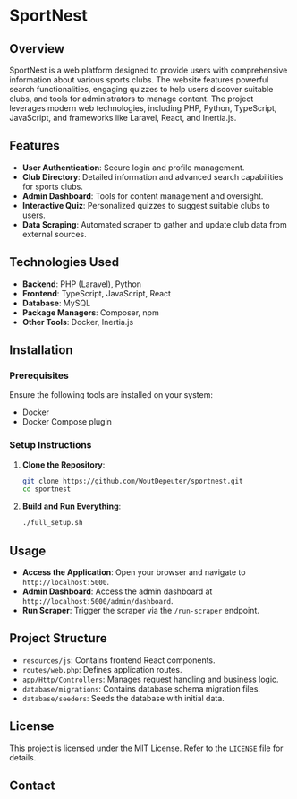 # SportNest

## Overview

SportNest is a web platform designed to provide users with comprehensive information about various sports clubs. The website features powerful search functionalities, engaging quizzes to help users discover suitable clubs, and tools for administrators to manage content. The project leverages modern web technologies, including PHP, Python, TypeScript, JavaScript, and frameworks like Laravel, React, and Inertia.js.

## Features

- **User Authentication**: Secure login and profile management.
- **Club Directory**: Detailed information and advanced search capabilities for sports clubs.
- **Admin Dashboard**: Tools for content management and oversight.
- **Interactive Quiz**: Personalized quizzes to suggest suitable clubs to users.
- **Data Scraping**: Automated scraper to gather and update club data from external sources.

## Technologies Used

- **Backend**: PHP (Laravel), Python
- **Frontend**: TypeScript, JavaScript, React
- **Database**: MySQL
- **Package Managers**: Composer, npm
- **Other Tools**: Docker, Inertia.js

## Installation

### Prerequisites

Ensure the following tools are installed on your system:

- Docker
- Docker Compose plugin

### Setup Instructions

1. **Clone the Repository**:
    ```bash
    git clone https://github.com/WoutDepeuter/sportnest.git
    cd sportnest
    ```

2. **Build and Run Everything**:
    ```bash
    ./full_setup.sh
    ```

## Usage

- **Access the Application**: Open your browser and navigate to `http://localhost:5000`.
- **Admin Dashboard**: Access the admin dashboard at `http://localhost:5000/admin/dashboard`.
- **Run Scraper**: Trigger the scraper via the `/run-scraper` endpoint.

## Project Structure

- `resources/js`: Contains frontend React components.
- `routes/web.php`: Defines application routes.
- `app/Http/Controllers`: Manages request handling and business logic.
- `database/migrations`: Contains database schema migration files.
- `database/seeders`: Seeds the database with initial data.

## License

This project is licensed under the MIT License. Refer to the `LICENSE` file for details.

## Contact

